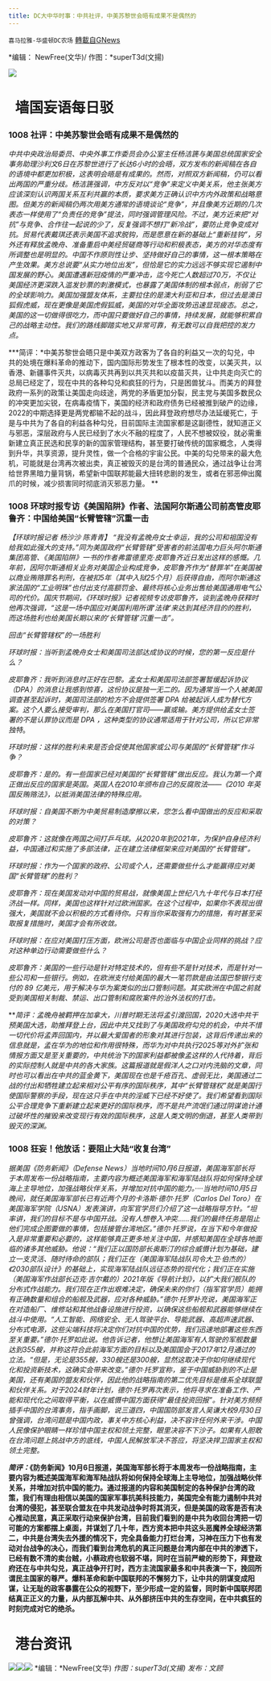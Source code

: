 ```yaml
---
title: DC大中华时事：中共社评，中美苏黎世会晤有成果不是偶然的
---
```

`喜马拉雅-华盛顿DC农场` [轉載自GNews](https://gnews.org/zh-hans/1580783/)

*编辑： NewFree(文华)/ 作图：*superT3d(文揚)

![](http://himalayawashingtondc.org/wp-content/uploads/2021/08/ScreenShot-2021-08-01-at-17.25.09@2x.png)

#   墙国妄语每日驳

### 1008 社评：中美苏黎世会晤有成果不是偶然的

*中共中央政治局委员、中央外事工作委员会办公室主任杨洁篪与美国总统国家安全事务助理沙利文6日在苏黎世进行了长达6小时的会晤，双方发布的新闻稿在各自的语境中都更加积极，这表明会晤是有成果的。然而，对照双方新闻稿，仍可以看出两国的严重分歧。杨洁篪强调，中方反对以“竞争”来定义中美关系，他主张美方应该深刻认识两国关系互利共赢的本质，要求美方正确认识中方内外政策和战略意图。但美方的新闻稿仍两次用美方通常的语境谈论“竞争”，并且像美方近期的几次表态一样使用了“负责任的竞争”提法，同时强调管理风险。不过，美方近来把“对抗”与竞争、合作往一起说的少了，反复强调不想打“新冷战”，要防止竞争变成对抗。贸易代表戴琪还表示美国不追求脱钩，而是愿意在新的基础上“重新挂钩”，另外还有释放孟晚舟、准备重启中美经贸磋商等行动和积极表态，美方的对华态度有所调整也是明显的。中国不作原则性让步、坚持做好自己的事情，这一根本策略在产生效果。美方总说要“从实力地位出发”，但恰是它的实力远远不够实现它遏制中国发展的野心。美国遭遇新冠疫情的严重冲击，迄今死亡人数超过70万，不仅让美国经济更深跌入滥发钞票的刺激模式，也暴露了美国体制的根本弱点，削弱了它的全球影响力。美国加强盟友体系，主要拉住的是澳大利亚和日本，但过去是澳日狐假虎威，现在更像是美国虎假狐威，美国的对华全面攻势迅速显现疲态。总之，美国的这一切做得很吃力，而中国只要做好自己的事情，持续发展，就能够积累自己的战略主动性。我们的路线脚踏实地又非常可靠，有无数可以自我把控的发力点。*

***简评：*中美苏黎世会晤只是中美双方政客为了各自的利益又一次的勾兑，中共的处境在爆料革命的推动下，国内国际形势发生了根本性的改变，以美灭共，以香港、新疆事件灭共，以病毒灭共再到以共灭共和以疫苗灭共，让中共走向灭亡的总局已经定了，现在中共的各种勾兑和疯狂的行为，只是困兽犹斗。而美方的拜登政府一系列的政策让美国走向歧途，两党的矛盾更加分裂，民主党与美国多数民众的冲突更加尖锐，在病毒疫情下，美国的经济和政府债务已经被推到破产的边缘，2022的中期选择更是两党都输不起的战斗，因此拜登政府想尽办法延缓死亡，于是与中共为了各自的利益各种勾兑，目前国际主流国家都是这副德性，就知道正义与邪恶，深层政府与人民已经到了水火不融的程度了，人民不想被奴役，就必需重新建立真正民选和民享的新的国家管理结构，甚至要打破传统的国家概念，人类得到升华，共享资源，提升灵性，做一个合格的宇宙公民。中美的勾兑带来的最大危机，可能就是台湾再次被出卖，真正被毁灭的是台湾的普通民众，通过战争让台湾给世界黑暗力量背锅，希望新中国联邦能最大扭转悲剧的发生，或者在邪恶伸出魔爪的时候，减少损害同时彻底消灭邪恶力量。 **

### 1008 环球时报专访《美国陷阱》作者、法国阿尔斯通公司前高管皮耶鲁齐：中国给美国“长臂管辖”沉重一击

*【环球时报记者 杨沙沙 陈青青】 “我没有孟晚舟女士幸运，我的公司和祖国没有给我如此强大的支持。”同为美国政府“长臂管辖”受害者的前法国电力巨头阿尔斯通集团高管、《美国陷阱》一书的作者弗雷德里克·皮耶鲁齐近日发出这样的感慨。几年前，因阿尔斯通相关业务对美国企业构成竞争，皮耶鲁齐作为“替罪羊”在美国被以商业贿赂罪名判刑，在被扣5年（其中入狱25个月）后获得自由，而阿尔斯通这家法国的“工业明珠”也付出支付高额罚金、最终将核心业务出售给美国通用电气公司的代价。国庆节期间，《环球时报》记者视频专访皮耶鲁齐，谈到孟晚舟获释时他再次强调，“这是一场中国应对美国利用所谓‘法律’来达到其经济目的的胜利，而这场胜利也给美国长期以来的‘长臂管辖’沉重一击”。*

*回击“长臂管辖权”的一场胜利*

*环球时报：当听到孟晚舟女士和美国司法部达成协议的时候，您的第一反应是什么？*

*皮耶鲁齐：我听到消息时正好在巴黎。孟女士和美国司法部签署暂缓起诉协议（DPA）的消息让我感到惊喜，这份协议是独一无二的。因为通常当一个人被美国调查甚至起诉时，美国司法部的检方不会提供签署 DPA 给被起诉人成为替代方案。这个人要么接受审判，那么在美国打官司——赢或输。美方提供给孟女士签署的不是认罪协议而是 DPA ，这种类型的协议通常适用于针对公司，所以它非常独特*。

*环球时报：这样的胜利未来是否会促使其他国家或公司与美国的“长臂管辖”作斗争？*

*皮耶鲁齐：是的。有一些国家已经对美国的“长臂管辖”做出反应。我认为第一个真正做出反应的国家是英国。英国人在2010年颁布自己的反腐败法——《2010 年英国反贿赂法》，以抵消美国法律的特殊应用。*

*环球时报：自美国不断为中美贸易制造摩擦以来，您怎么看中国做出的反应和采取的对策？*

*皮耶鲁齐：这就像在两国之间打乒乓球。从2020年到2021年，为保护自身经济利益，中国通过和实施了多部法律，正在建立法律框架来应对美国的“长臂管辖”。*

*环球时报：作为一个国家的政府、公司或个人，还需要做些什么才能赢得应对美国“长臂管辖”的胜利？*

*皮耶鲁齐：现在美国发动对中国的贸易战，就像美国上世纪八九十年代与日本打经济战一样。同样，美国也这样针对过欧洲国家。在这个过程中，如果你不表现出很强大，美国就不会以积极的方式看待你。只有当你采取强有力的措施，有时甚至采取报复措施时，美国才会有所收敛。*

*环球时报：在应对美国打压方面，欧洲公司是否也面临与中国企业同样的挑战？应对这种单边行动需要做些什么？*

*皮耶鲁齐：美国的一些行动是针对特定技术的，但有些不是针对技术，而是针对一些公司和一些银行。例如，在欧洲支付给美国的最大一笔罚款是由法国巴黎银行支付的 89 亿美元，用于解决与华为案类似的出口管制问题。其实欧洲在中国之前就受到美国相关制裁、禁运、出口管制和腐败案件的治外法权的打击。*

***简评：*孟晚舟被羁押在加拿大，川普时期无法将孟引渡回国，2020大选中共干预美国大选，助推拜登上台，因此中共又找到了与美国政府勾兑的机会，中共不惜一切代价将孟弄回国内，并以最大爱国者的形象对其进行包装，这背后传递出来的信息就是，孟在华为的地位和作用很特殊，而华为对中共执行2025等对外扩张和情报方面又是至关重要的，中共统治下的国家利益都被像孟这样的人代持着，背后的实际控制人就是中共的各大家族。这篇报道就是假洋人之口对内洗脑的文章，同时也可以看出在中共的蓝金黄下，美国现在也是千疮百孔、虚弱无比，美国通过二战的付出和牺牲建立起来相对公平有序的国际秩序，其中“长臂管辖权”就是美国行使国际警察的手段，现在这只手在中共的淫威下已经不好使了。我们希望看到国际公平合理竞争下重新建立起来更好的国际秩序，而不是共产流氓们通过阴谋诡计通过破坏性的摧毁来改变现行有效的国际秩序，这是人类文明的倒退，甚至人类带到毁灭的深渊。**

### 1008 狂妄！他放话：要阻止大陆“收复台湾”

*据美国《防务新闻》（Defense News）当地时间10月6日报道，美国海军部长将于本周发布一份战略指南，主要内容为概述美国海军和海军陆战队将如何保持全球海上主导地位，加强战略伙伴关系，并增加对抗中国的能力。····当地时间10月5日晚间，就任美国海军部长已有近两个月的卡洛斯·德尔·托罗（Carlos Del Toro）在美国海军学院（USNA）发表演讲，向军官学员们介绍了这一战略指导方针。“坦率讲，我们的目标不是与中国开战。没有人想卷入冲突……我们的最终任务是阻止他们完成企图要做的事情，包括接管台湾地区。”德尔·托罗说，在当下和今年做投入是非常重要和必要的，这样能够真正更多地关注中国，并感知美国在全球各地面临的诸多其他威胁。他说：“我们正以国防部长奥斯汀的综合威慑计划为基础，建立一支灵活、随时待命的部队；我们正在（美国海军陆战队司令大卫·伯杰的）《2030部队设计》的基础上，实现海军陆战队远征态势的现代化；我们正在实施（美国海军作战部长迈克·吉尔戴的）2021年版《导航计划》，以扩大我们舰队的分布式作战能力。我们现在正作出艰难决定，确保未来的你们（指军官学员）能拥有正确数量和组合的船舰及武器，应对各种威胁。”德尔·托罗补充说，美国海军正在对造船厂、维修站和其他战备设施进行投资，以确保这些船舰和武器能够继续在战斗中使用。“人工智能、网络安全、无人驾驶平台、导能武器、高超声速武器、分布式电源，这些尖端科技将决定你们对抗中国的优势，我们迅速地部署这些东西至关重要。”德尔·托罗如此说。他告诉记者，他想让美国海军有人驾驶的军舰数量达到355艘，并称这符合此前海军方面的目标以及美国国会于2017年12月通过的立法。“但是，无论是355艘，330艘还是300艘，显然这取决于你如何继续现代化和投资新技术，这确实会带来改变。”德尔·托罗宣称，鉴于中国威胁到的不止是美国，还有美国的盟友和伙伴，因此他的战略指南的第二优先目标是维系全球联盟和伙伴关系。对于2024财年计划，德尔·托罗再次表示，他将寻求在准备工作、产能和现代化之间取得平衡，以在威慑中国方面获得“最佳投资回报”。针对美方频频插手中国的台湾事务，指手画脚，说三道四，中国国防部发言人吴谦大校9月30日曾强调，台湾问题是中国内政，事关中方核心利益，决不容许任何外来干涉。中国人民像保护眼睛一样珍惜中国主权和领土完整，眼里决容不下沙子。如果有人胆敢在台湾问题上挑战中方的底线，中国人民解放军决不答应，将坚决捍卫国家主权和领土完整。*

***简评：*****《防务新闻》10月6日报道，美国海军部长将于本周发布一份战略指南，主要内容为概述美国海军和海军陆战队将如何保持全球海上主导地位，加强战略伙伴关系，并增加对抗中国的能力。通过报道的内容和美国制定的各种保护台湾的政策，我们有理由相信以美国的国家军事抗美科技能力，美国完全有能力遏制中共对台湾的侵犯，甚至联合盟友在中共发动战争时将其消灭，但是美国的政客是否有决心推动民意，真正采取行动来保护台湾，目前我们看到的是中共为收回台湾把一切可能的方案都摆上桌面，并谋划了几十年，西方资本把中共这头恶魔养全球经济第二，中共是台湾失去外援的情况下，完全具备能力打烂台湾，习神在压力下也有发动对台战争的决心，而我们看到台湾危机的真正问题是台湾内部在中共的渗透下，已经有数不清的卖台贼，小蔡政府也软弱不堪，同时在当前严峻的形势下，拜登政府还在与中共勾兑，真正战争开打时，西方主流国家最多和中共表演一下，挽回所谓民主国家的尊严。爆料革命和新中国联邦的不懈努力下，让中共的阴谋变成阳谋，让无耻的政客暴露在公众的视野下，至少形成一定的监督，同时新中国联邦团结真正正义的力量，从内部瓦解中共、从外部挤压中共的生存空间，在中共疯狂的时刻完成对它的绝杀。**

#   港台资讯
![](https://media.discordapp.net/attachments/858887785507323904/895896926971641896/hk_cn.png?width=1043&amp;height=586)![](https://media.discordapp.net/attachments/858887785507323904/895897057695502356/hk2_cn.png?width=1043&amp;height=586)![](https://media.discordapp.net/attachments/858887785507323904/895897093225480202/eu_cn.png?width=1043&amp;height=586)
*编辑：*NewFree(文华)
*作图：superT3d(文揚)
发布：文顾*
